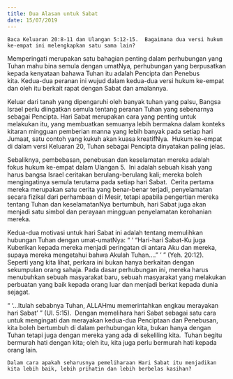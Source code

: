 ```yaml
---
title: Dua Alasan untuk Sabat
date: 15/07/2019
---
```


`Baca Keluaran 20:8-11 dan Ulangan 5:12-15.  Bagaimana dua versi hukum ke-empat ini melengkapkan satu sama lain?`

Memperingati merupakan satu bahagian penting dalam perhubungan yang Tuhan mahu bina semula dengan umatNya, perhubungan yang berpusatkan kepada kenyataan bahawa Tuhan itu adalah Pencipta dan Penebus kita. Kedua-dua peranan ini wujud dalam kedua-dua versi hukum ke-empat dan oleh itu berkait rapat dengan Sabat dan amalannya.

Keluar dari tanah yang dipengaruhi oleh banyak tuhan yang palsu, Bangsa Israel perlu diingatkan semula tentang peranan Tuhan yang sebenarnya sebagai Pencipta. Hari Sabat merupakan cara yang penting untuk melakukan itu, yang membuatkan semuanya lebih bermakna dalam konteks kitaran mingguan pemberian manna yang lebih banyak pada setiap hari Jumaat, satu contoh yang kukuh akan kuasa kreatifNya.  Hukum ke-empat di dalam versi Keluaran 20, Tuhan sebagai Pencipta dinyatakan paling jelas.

Sebaliknya, pembebasan, penebusan dan keselamatan mereka adalah fokus hukum ke-empat dalam Ulangan 5.  Ini adalah sebuah kisah yang harus bangsa Israel ceritakan berulang-berulang kali; mereka boleh mengingatinya semula terutama pada setiap hari Sabat.  Cerita pertama mereka merupakan satu cerita yang benar-benar terjadi, penyelamatan secara fizikal dari perhambaan di Mesir, tetapi apabila pengertian mereka tentang Tuhan dan keselamatanNya bertumbuh, hari Sabat juga akan menjadi satu simbol dan perayaan mingguan penyelamatan kerohanian mereka.

Kedua-dua motivasi untuk hari Sabat ini adalah tentang memulihkan hubungan Tuhan dengan umat-umatNya: “ ‘ “Hari-hari Sabat-Ku juga Kuberikan kepada mereka menjadi peringatan di antara Aku dan mereka, supaya mereka mengetahui bahwa Akulah Tuhan….” ’ ” (Yeh. 20:12).  Seperti yang kita lihat, perkara ini bukan hanya berkaitan dengan sekumpulan orang sahaja. Pada dasar perhubungan ini, mereka harus menubuhkan sebuah masyarakat baru, sebuah masyarakat yang melakukan perbuatan yang baik kepada orang luar dan menjadi berkat kepada dunia sejagat.

“ ‘…Itulah sebabnya Tuhan, ALLAHmu memerintahkan engkau merayakan hari Sabat’ ” (Ul. 5:15).  Dengan memelihara hari Sabat sebagai satu cara untuk mengingati dan merayakan kedua-dua Penciptaan dan Penebusan, kita boleh bertumbuh di dalam perhubungan kita, bukan hanya dengan Tuhan tetapi juga dengan mereka yang ada di sekeliling kita.  Tuhan begitu bermurah hati dengan kita; oleh itu, kita juga perlu bermurah hati kepada orang lain.

`Dalam cara apakah seharusnya pemeliharaan Hari Sabat itu menjadikan kita lebih baik, lebih prihatin dan lebih berbelas kasihan?`